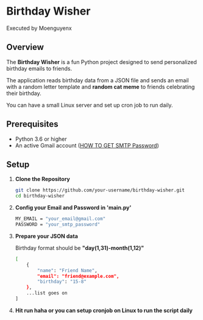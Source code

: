 # Birthday Wisher
Executed by Moenguyenx

## Overview

The **Birthday Wisher** is a fun Python project designed to send personalized birthday emails to friends. 

The application reads birthday data from a JSON file and sends an email with a random letter template and **random cat meme** to friends celebrating their birthday.

You can have a small Linux server and set up cron job to run daily.


## Prerequisites

- Python 3.6 or higher
- An active Gmail account ([HOW TO GET SMTP Password](https://www.gmass.co/blog/gmail-smtp/))

## Setup

1. **Clone the Repository**

   ```bash
   git clone https://github.com/your-username/birthday-wisher.git
   cd birthday-wisher
   ```

2. **Config your Email and Password in 'main.py'**

    ```bash
    MY_EMAIL = "your_email@gmail.com"
    PASSWORD = "your_smtp_password"
    ```

3. **Prepare your JSON data**

    Birthday format should be **"day(1,31)-month(1,12)"**
    ```bash
    [
        {
            "name": "Friend Name",
            "email": "friend@example.com",
            "birthday": "15-8"
        }, 
        ...list goes on
    ]
    ```

4. **Hit run haha or you can setup cronjob on Linux to run the script daily**